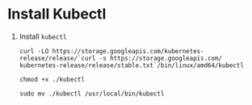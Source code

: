 # Install Kubectl

1. Install `kubectl`

    ```console
    curl -LO https://storage.googleapis.com/kubernetes-release/release/`curl -s https://storage.googleapis.com/ kubernetes-release/release/stable.txt`/bin/linux/amd64/kubectl
    ```

    ```console
    chmod +x ./kubectl 
    ```

    ```console
    sudo mv ./kubectl /usr/local/bin/kubectl 
    ```